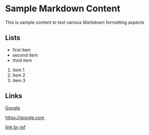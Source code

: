 # Sample Markdown Content

This is sample content to test various Markdown formatting aspects


## Lists
* first item
* second item
* third item

1. item 1
1. item 2
1. item 3

## Links

[Google](http://duckduckgo.com)

https://google.com

[link by ref][1]

[1]: https//google.com
